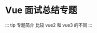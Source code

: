 # Vue 面试总结专题

<!-- {foldName:vue2和Vue3比较} -->

::: tip 专题简介
比较 vue2 和 vue3 的不同
:::

<!-- ::: tip
⭐️⭐️⭐️⭐️⭐️ 专注于前端领域，“凡事必有回响”。⭐️⭐️⭐️⭐️⭐️

技术文档「它」的核心要素应该包括：

1. 它是什么？
2. 它有什么作用？换句话说，就是它能帮我们解决什么问题？
3. 它的优势是什么？有什么不足？
4. 它的竞品有哪些？各有什么特点？
5. 我要怎么用它？需要注意什么地方？
   ::: -->

<!-- ![An image](/images/mp/gh_code.jpg) -->

<!-- ![An image](/images/mp/mp.jpeg) -->

